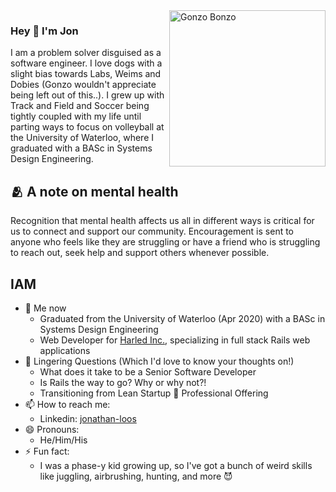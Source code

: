 <img src="IMG_2199.png" alt="Gonzo Bonzo" width="250px" align="right" />

### Hey 👋 I'm Jon

I am a problem solver disguised as a software engineer. I love dogs with a slight bias towards Labs, Weims and Dobies (Gonzo wouldn't appreciate being left out of this..). I grew up with Track and Field and Soccer being tightly coupled with my life until parting ways to focus on volleyball at the University of Waterloo, where I graduated with a BASc in Systems Design Engineering.

## 🫂 A note on mental health
Recognition that mental health affects us all in different ways is critical for us to connect and support our community. Encouragement is sent to anyone who feels like they are struggling or have a friend who is struggling to reach out, seek help and support others whenever possible.

## IAM
- 🔭 Me now
  - Graduated from the University of Waterloo (Apr 2020) with a BASc in Systems Design Engineering
  - Web Developer for [Harled Inc.](https://github.com/harled), specializing in full stack Rails web applications
- 🤔 Lingering Questions (Which I'd love to know your thoughts on!)
  - What does it take to be a Senior Software Developer
  - Is Rails the way to go? Why or why not?!
  - Transitioning from Lean Startup 🔀 Professional Offering
- 📫 How to reach me:
  - Linkedin: [jonathan-loos](https://www.linkedin.com/in/jonathan-loos/)
- 😄 Pronouns:
  - He/Him/His
- ⚡ Fun fact:
  - I was a phase-y kid growing up, so I've got a bunch of weird skills like juggling, airbrushing, hunting, and more 😈 
